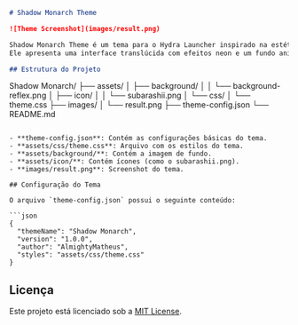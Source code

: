 ```markdown
# Shadow Monarch Theme

![Theme Screenshot](images/result.png)

Shadow Monarch Theme é um tema para o Hydra Launcher inspirado na estética de Solo Leveling.  
Ele apresenta uma interface translúcida com efeitos neon e um fundo animado, proporcionando um visual único e moderno.

## Estrutura do Projeto

```
Shadow Monarch/
├── assets/
│   ├── background/
│   │   └── background-reflex.png
│   ├── icon/
│   │   └── subarashii.png
│   └── css/
│       └── theme.css
├── images/
│   └── result.png
├── theme-config.json
└── README.md
```

- **theme-config.json**: Contém as configurações básicas do tema.
- **assets/css/theme.css**: Arquivo com os estilos do tema.
- **assets/background/**: Contém a imagem de fundo.
- **assets/icon/**: Contém ícones (como o subarashii.png).
- **images/result.png**: Screenshot do tema.

## Configuração do Tema

O arquivo `theme-config.json` possui o seguinte conteúdo:

```json
{
  "themeName": "Shadow Monarch",
  "version": "1.0.0",
  "author": "AlmightyMatheus",
  "styles": "assets/css/theme.css"
}
```

## Licença

Este projeto está licenciado sob a [MIT License](LICENSE).
```